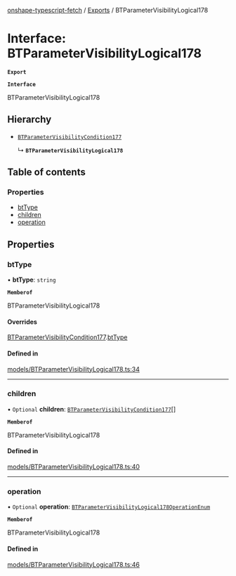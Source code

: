 [onshape-typescript-fetch](../README.md) / [Exports](../modules.md) / BTParameterVisibilityLogical178

# Interface: BTParameterVisibilityLogical178

**`Export`**

**`Interface`**

BTParameterVisibilityLogical178

## Hierarchy

- [`BTParameterVisibilityCondition177`](BTParameterVisibilityCondition177.md)

  ↳ **`BTParameterVisibilityLogical178`**

## Table of contents

### Properties

- [btType](BTParameterVisibilityLogical178.md#bttype)
- [children](BTParameterVisibilityLogical178.md#children)
- [operation](BTParameterVisibilityLogical178.md#operation)

## Properties

### btType

• **btType**: `string`

**`Memberof`**

BTParameterVisibilityLogical178

#### Overrides

[BTParameterVisibilityCondition177](BTParameterVisibilityCondition177.md).[btType](BTParameterVisibilityCondition177.md#bttype)

#### Defined in

[models/BTParameterVisibilityLogical178.ts:34](https://github.com/toebes/onshape-typescript-fetch/blob/3e11ae1/models/BTParameterVisibilityLogical178.ts#L34)

___

### children

• `Optional` **children**: [`BTParameterVisibilityCondition177`](BTParameterVisibilityCondition177.md)[]

**`Memberof`**

BTParameterVisibilityLogical178

#### Defined in

[models/BTParameterVisibilityLogical178.ts:40](https://github.com/toebes/onshape-typescript-fetch/blob/3e11ae1/models/BTParameterVisibilityLogical178.ts#L40)

___

### operation

• `Optional` **operation**: [`BTParameterVisibilityLogical178OperationEnum`](../modules.md#btparametervisibilitylogical178operationenum-1)

**`Memberof`**

BTParameterVisibilityLogical178

#### Defined in

[models/BTParameterVisibilityLogical178.ts:46](https://github.com/toebes/onshape-typescript-fetch/blob/3e11ae1/models/BTParameterVisibilityLogical178.ts#L46)
